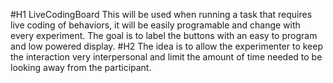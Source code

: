 #H1 LiveCodingBoard
This will be used when running a task that requires live coding of behaviors, it will be easily programable and change with every experiment.
The goal is to label the buttons with an easy to program and low powered display. 
#H2
The idea is to allow the experimenter to keep the interaction very interpersonal and limit the amount of time needed to be looking away from the participant.
